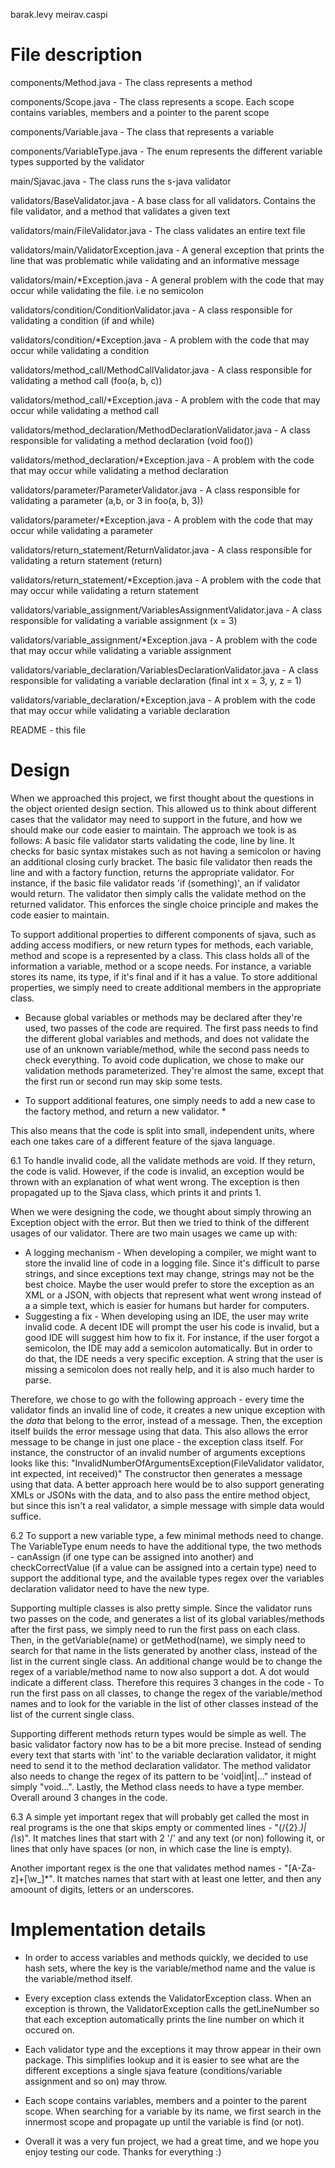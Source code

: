 barak.levy
meirav.caspi


File description
=
components/Method.java - The class represents a method

components/Scope.java - The class represents a scope. Each scope contains variables,
members and a pointer to the parent scope

components/Variable.java - The class that represents a variable

components/VariableType.java - The enum represents the different variable types
supported by the validator

main/Sjavac.java - The class runs the s-java validator

validators/BaseValidator.java - A base class for all validators. Contains the file validator,
and a method that validates a given text

validators/main/FileValidator.java - The class validates an entire text file

validators/main/ValidatorException.java - A general exception that prints the
line that was problematic while validating and an informative message

validators/main/*Exception.java - A general problem with the code that may
occur while validating the file. i.e no semicolon

validators/condition/ConditionValidator.java - A class responsible for validating
a condition (if and while)
										
validators/condition/*Exception.java - A problem with the code that may occur while
validating a condition

validators/method_call/MethodCallValidator.java - A class responsible for validating
a method call (foo(a, b, c))
										
validators/method_call/*Exception.java - A problem with the code that may occur while
validating a method call

validators/method_declaration/MethodDeclarationValidator.java - A class responsible for validating
a method declaration (void foo())
										
validators/method_declaration/*Exception.java - A problem with the code that may occur while
validating a method declaration

validators/parameter/ParameterValidator.java - A class responsible for validating
a parameter (a,b, or 3 in foo(a, b, 3))
										
validators/parameter/*Exception.java - A problem with the code that may occur while
validating a parameter

validators/return_statement/ReturnValidator.java - A class responsible for validating
a return statement (return)
										
validators/return_statement/*Exception.java - A problem with the code that may occur while
validating a return statement

validators/variable_assignment/VariablesAssignmentValidator.java - A class responsible for validating
a variable assignment (x = 3)
										
validators/variable_assignment/*Exception.java - A problem with the code that may occur while
validating a variable assignment

validators/variable_declaration/VariablesDeclarationValidator.java - A class responsible for validating
a variable declaration (final int x = 3, y, z = 1)
										
validators/variable_declaration/*Exception.java - A problem with the code that may occur while
validating a variable declaration

README - this file

Design
=
When we approached this project, we first thought about the questions in the object oriented design section.
This allowed us to think about different cases that the validator may need to support in the future,
and how we should make our code easier to maintain.
The approach we took is as follows:
A basic file validator starts validating the code, line by line. It checks for basic syntax mistakes
such as not having a semicolon or having an additional closing curly bracket.
The basic file validator then reads the line and with a factory function, returns the appropriate validator.
For instance, if the basic file validator reads 'if (something)', an if validator would return.
The validator then simply calls the validate method on the returned validator.
This enforces the single choice principle and makes the code easier to maintain.

To support additional properties to different components of sjava, such as adding access
modifiers, or new return types for methods, each variable, method and scope is a represented by a class.
This class holds all of the information a variable, method or a scope needs.
For instance, a variable stores its name, its type, if it's final and if it has a value.
To store additional properties, we simply need to create additional members in the appropriate class.

* Because global variables or methods may be declared after they're used, two passes of the code
are required.
The first pass needs to find the different global variables and methods, and does not validate
the use of an unknown variable/method, while the second pass needs to check everything.
To avoid code duplication, we chose to make our validation methods parameterized. They're almost the same,
except that the first run or second run may skip some tests.

* To support additional features, one simply needs to add a new case to the factory method,
and return a new validator. *

This also means that the code is split into small, independent units, where each one takes care of
a different feature of the sjava language.

6.1 To handle invalid code, all the validate methods are void. If they return,
the code is valid. However, if the code is invalid, an exception would be thrown with an
explanation of what went wrong.
The exception is then propagated up to the Sjava class, which prints it and prints 1.

When we were designing the code, we thought about simply throwing an Exception object with the error.
But then we tried to think of the different usages of our validator.
There are two main usages we came up with:
- A logging mechanism - When developing a compiler, we might want to store the invalid line of code
in a logging file. Since it's difficult to parse strings, and since exceptions text may change,
strings may not be the best choice. Maybe the user would prefer to store the exception as an XML
or a JSON, with objects that represent what went wrong instead of a a simple text, which is easier
for humans but harder for computers.
- Suggesting a fix - When developing using an IDE, the user may write invalid code. A decent IDE
will prompt the user his code is invalid, but a good IDE will suggest him how to fix it.
For instance, if the user forgot a semicolon, the IDE may add a semicolon automatically.
But in order to do that, the IDE needs a very specific exception. A string that the user
is missing a semicolon does not really help, and it is also much harder to parse.

Therefore, we chose to go with the following approach - every time the validator finds an invalid line
of code, it creates a new unique exception with the *data* that belong to the error, instead of
a message. Then, the exception itself builds the error message using that data.
This also allows the error message to be change in just one place - the exception class itself.
For instance, the constructor of an invalid number of arguments exceptions looks like this:
"InvalidNumberOfArgumentsException(FileValidator validator, int expected, int received)"
The constructor then generates a message using that data.
A better approach here would be to also support generating XMLs or JSONs with the data,
and to also pass the entire method object, but since this isn't a real validator, a simple
message with simple data would suffice.

6.2 To support a new variable type, a few minimal methods need to change. The VariableType enum
needs to have the additional type, the two methods - canAssign (if one type can be assigned into another)
and checkCorrectValue (if a value can be assigned into a certain type) need to support the additional type,
and the available types regex over the variables declaration validator need to have the new type.

Supporting multiple classes is also pretty simple.
Since the validator runs two passes on the code, and generates a list of its global variables/methods
after the first pass, we simply need to run the first pass on each class.
Then, in the getVariable(name) or getMethod(name), we simply need to search for that name
in the lists generated by another class, instead of the list in the current single class.
An additional change would be to change the regex of a variable/method name to now also support
a dot. A dot would indicate a different class.
Therefore this requires 3 changes in the code - To run the first pass on all classes,
to change the regex of the variable/method names and to look for the variable
in the list of other classes instead of the list of the current single class.

Supporting different methods return types would be simple as well.
The basic validator factory now has to be a bit more precise. Instead of sending every text that
starts with 'int' to the variable declaration validator, it might need to send it to the method
declaration validator.
The method validator also needs to change the regex of its pattern
to be 'void|int|..." instead of simply "void...".
Lastly, the Method class needs to have a type member.
Overall around 3 changes in the code.

6.3 A simple yet important regex that will probably get called the most in real programs
is the one that skips empty or commented lines - "(/{2}.*)|(\s*)".
It matches lines that start with 2 '/' and any text (or non) following it,
or lines that only have spaces (or non, in which case the line is empty).

Another important regex is the one that validates method names - "[A-Za-z]+[\\w_]*".
It matches names that start with at least one letter,
and then any amoount of digits, letters or an underscores.

Implementation details
=
* In order to access variables and methods quickly, we decided to use hash sets, where the key
is the variable/method name and the value is the variable/method itself.

* Every exception class extends the ValidatorException class. When an exception is thrown,
the ValidatorException calls the getLineNumber so that each exception automatically prints
the line number on which it occured on.

* Each validator type and the exceptions it may throw appear in their own package.
This simplifies lookup and it is easier to see what are the different exceptions a
single sjava feature (conditions/variable assignment and so on) may throw.

* Each scope contains variables, members and a pointer to the parent scope. When searching
for a variable by its name, we first search in the innermost scope and propagate up
until the variable is find (or not).

* Overall it was a very fun project, we had a great time, and we hope you enjoy testing our code.
Thanks for everything :)
